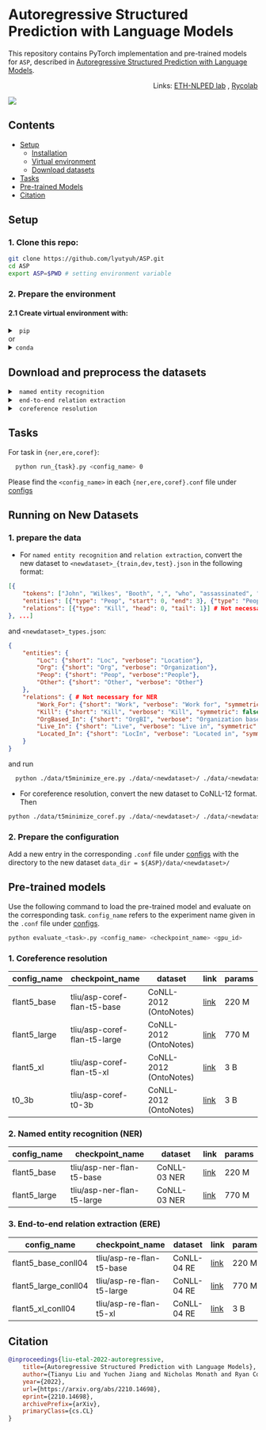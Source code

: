 # Autoregressive Structured Prediction with Language Models
This repository contains PyTorch implementation and pre-trained models for ``ASP``, described in [Autoregressive Structured Prediction with Language Models](https://arxiv.org/pdf/2210.14698.pdf).

<p align="right" width="100%"> Links: <a href="https://github.com/eth-nlped">ETH-NLPED lab</a> , <a href="https://github.com/rycolab">Rycolab</a>  </p>

![](./figs/illustration.gif)

## Contents
* [Setup](#Setup)
  * [Installation](#clone-this-repo)
  * [Virtual environment](#Prepare-the-environment)
  * [Download datasets](#Download-and-preprocess-the-datasets)
* [Tasks](#Tasks)
* [Pre-trained Models](#Pre-trained-Models)
* [Citation](#Citation)


## Setup

### 1. Clone this repo:
```bash
git clone https://github.com/lyutyuh/ASP.git
cd ASP
export ASP=$PWD # setting environment variable
```
### 2. Prepare the environment

#### 2.1 Create virtual environment with:
<details>
    <summary> <code> pip </code> </summary>

```bash
python -m venv <path_to_venv>/asp    # create a new environment (asp)
source <path_to_venv>/asp/bin/activate
pip install -r requirements.txt
```

</details> 
or

<details>
    <summary> <code>conda</code> </summary>

```bash
conda env create -f environment.yml    # create a new environment (asp)
```

</details>



## Download and preprocess the datasets


<details>
    <summary> <code> named entity recognition </code> </summary>
    
### CoNLL-03
```bash
  wget https://polybox.ethz.ch/index.php/s/bFf8vJBonIT7sr8/download -O ./data/conll03_ner.zip
  unzip ./data/conll03_ner.zip -d ./data
  rm ./data/conll03_ner.zip
  python ./data/conll03_ner/conll03_to_json.py
  python ./data/t5minimize_ner.py ./data/conll03_ner ./data/conll03_ner
```

### OntoNotes V5
Coming soon!
</details> 


<details>
    <summary> <code> end-to-end relation extraction </code> </summary>

### CoNLL-04

  ```bash
    wget https://polybox.ethz.ch/index.php/s/Lk44AwhOeDSeZTh/download -O ./data/conll04_ere.zip
    unzip ./data/conll04_ere.zip -d ./data
    rm ./data/conll04_ere.zip
    python ./data/t5minimize_ere.py ./data/conll04_ere/ ./data/conll04_ere
  ```

### ACE-05

ACE-05 is not a publically available dataset. Please follow https://github.com/luanyi/DyGIE/tree/master/preprocessing to obtain
the dataset json files ```{train,dev,test}.json``` and copy them to ```./data/ace05_ere/```.

Then:

  ```bash
    python ./data/ace05_ere/ace05_to_json.py
    python ./data/t5minimize_ere.py ./data/ace05_ere ./data/ace05_ere
  ```

</details> 


<details>
    <summary> <code> coreference resolution </code> </summary>

### CoNLL-12 (OntoNotes)

OntoNotes is not a publically available dataset. Please follow http://conll.cemantix.org/2012/data.html and https://catalog.ldc.upenn.edu/LDC2013T19 to obtain
the files ```{train,dev,test}.english.v4_gold_conll``` and copy them to ```./data/ontonotes_coref/```.

Then:

  ```bash
  python ./data/t5minimize_coref.py ./data/ontonotes_coref/ ./data/ontonotes_coref/
  ```

</details> 


## Tasks

For task in ```{ner,ere,coref}```:
```bash
  python run_{task}.py <config_name> 0 
```
Please find the ```<config_name>``` in each ```{ner,ere,coref}.conf``` file under [configs](configs)



## Running on New Datasets
### 1. prepare the data
* For `named entity recognition` and `relation extraction`,
convert the new dataset to `<newdataset>_{train,dev,test}.json` in the following format:
```json
[{
    "tokens": ["John", "Wilkes", "Booth", ",", "who", "assassinated", "President", "Lincoln", ",", "was", "an", "actor", "."], 
    "entities": [{"type": "Peop", "start": 0, "end": 3}, {"type": "Peop", "start": 6, "end": 8}], 
    "relations": [{"type": "Kill", "head": 0, "tail": 1}] # Not necessary for NER
}, ...]
```
and `<newdataset>_types.json`:

```json
{
    "entities": {
        "Loc": {"short": "Loc", "verbose": "Location"}, 
        "Org": {"short": "Org", "verbose": "Organization"}, 
        "Peop": {"short": "Peop", "verbose":"People"}, 
        "Other": {"short": "Other", "verbose": "Other"}
    }, 
    "relations": { # Not necessary for NER
        "Work_For": {"short": "Work", "verbose": "Work for", "symmetric": false}, 
        "Kill": {"short": "Kill", "verbose": "Kill", "symmetric": false}, 
        "OrgBased_In": {"short": "OrgBI", "verbose": "Organization based in", "symmetric": false}, 
        "Live_In": {"short": "Live", "verbose": "Live in", "symmetric": false}, 
        "Located_In": {"short": "LocIn", "verbose": "Located in", "symmetric": false}
    }
}
```


and run 
```bash
  python ./data/t5minimize_ere.py ./data/<newdataset>/ ./data/<newdataset>/
```


* For coreference resolution, convert the new dataset to CoNLL-12 format.
Then
```bash
python ./data/t5minimize_coref.py ./data/<newdataset>/ ./data/<newdataset>/
```

### 2. Prepare the configuration
Add a new entry in the corresponding `.conf` file under [configs](configs) with the directory to the new dataset `data_dir = ${ASP}/data/<newdataset>/`


## Pre-trained models
Use the following command to load the pre-trained model and evaluate on the corresponding task.
`config_name` refers to the experiment name given in the `.conf` file under [configs](configs).

```bash
python evaluate_<task>.py <config_name> <checkpoint_name> <gpu_id>
```

### 1. Coreference resolution
| config_name | checkpoint_name | dataset | link | params |
| ----------- | --------------- | ---- | ---- | ------ |
| flant5_base | tliu/asp-coref-flan-t5-base | CoNLL-2012 (OntoNotes) | [link](https://huggingface.co/tliu/asp-coref-flan-t5-base)  | 220 M |
| flant5_large | tliu/asp-coref-flan-t5-large | CoNLL-2012 (OntoNotes) | [link](https://huggingface.co/tliu/asp-coref-flan-t5-large)  | 770 M |
| flant5_xl | tliu/asp-coref-flan-t5-xl | CoNLL-2012 (OntoNotes) | [link](https://huggingface.co/tliu/asp-coref-flan-t5-xl)  | 3 B |
| t0_3b       | tliu/asp-coref-t0-3b | CoNLL-2012 (OntoNotes)  | [link](https://huggingface.co/tliu/asp-coref-t0-3b) | 3 B |

### 2. Named entity recognition (NER)

| config_name | checkpoint_name |  dataset | link   | params |
| ----------- | --------------- | ---- | ---------  | ------ |
| flant5_base | tliu/asp-ner-flan-t5-base | CoNLL-03 NER | [link](https://huggingface.co/tliu/asp-ner-flan-t5-base)  | 220 M |
| flant5_large | tliu/asp-ner-flan-t5-large | CoNLL-03 NER | [link](https://huggingface.co/tliu/asp-ner-flan-t5-large)  | 770 M |

### 3. End-to-end relation extraction (ERE)
| config_name | checkpoint_name |  dataset | link   | params |
| ----------- | --------------- | ---- | ---------  | ------ |
| flant5_base_conll04 | tliu/asp-re-flan-t5-base | CoNLL-04 RE | [link](https://huggingface.co/tliu/asp-re-flan-t5-base)  | 220 M |
| flant5_large_conll04 | tliu/asp-re-flan-t5-large | CoNLL-04 RE | [link](https://huggingface.co/tliu/asp-re-flan-t5-large)  | 770 M |
| flant5_xl_conll04 | tliu/asp-re-flan-t5-xl | CoNLL-04 RE | [link](https://huggingface.co/tliu/asp-re-flan-t5-xl)  | 3 B |



## Citation
```bibtex
@inproceedings{liu-etal-2022-autoregressive,
    title={Autoregressive Structured Prediction with Language Models},
    author={Tianyu Liu and Yuchen Jiang and Nicholas Monath and Ryan Cotterell and Mrinmaya Sachan},
    year={2022},
    url={https://arxiv.org/abs/2210.14698},
    eprint={2210.14698},
    archivePrefix={arXiv},
    primaryClass={cs.CL}
}
```
